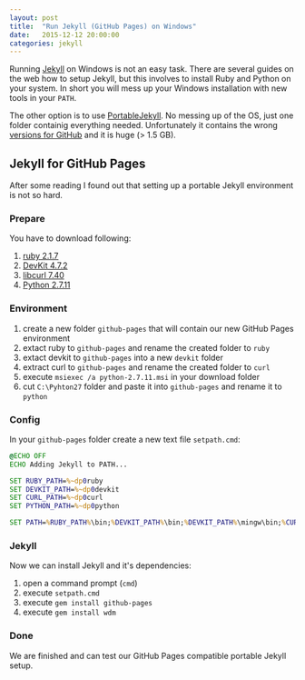 ```yaml
---
layout: post
title:  "Run Jekyll (GitHub Pages) on Windows"
date:   2015-12-12 20:00:00
categories: jekyll
---
```

Running [Jekyll](http://jekyllrb.com) on Windows is not an easy task.
There are several guides on the web how to setup Jekyll, but this involves to install Ruby and Python on your system.
In short you will mess up your Windows installation with new tools in your `PATH`.

The other option is to use [PortableJekyll](https://github.com/madhur/PortableJekyll).
No messing up of the OS, just one folder containig everything needed.
Unfortunately it contains the wrong [versions for GitHub](https://pages.github.com/versions/) and it is huge (> 1.5 GB).

## Jekyll for GitHub Pages
After some reading I found out that setting up a portable Jekyll environment is not so hard.

### Prepare

You have to download following:

1. [ruby 2.1.7](http://dl.bintray.com/oneclick/rubyinstaller/ruby-2.1.7-i386-mingw32.7z) 
2. [DevKit 4.7.2](http://dl.bintray.com/oneclick/rubyinstaller/DevKit-mingw64-32-4.7.2-20130224-1151-sfx.exe)
3. [libcurl 7.40](http://curl.haxx.se/gknw.net/7.40.0/dist-w32/renamed-curl-7.40.0-devel-mingw32.zip)
4. [Python 2.7.11](https://www.python.org/ftp/python/2.7.11/python-2.7.11.msi)

### Environment

1. create a new folder `github-pages` that will contain our new GitHub Pages environment
2. extact ruby to `github-pages` and rename the created folder to `ruby`
3. extact devkit to `github-pages` into a new `devkit` folder
4. extract curl to `github-pages` and rename the created folder to `curl`
5. execute `msiexec /a python-2.7.11.msi` in your download folder
6. cut `C:\Pyhton27` folder and paste it into `github-pages` and rename it to `python`

### Config

In your `github-pages` folder create a new text file `setpath.cmd`:

```bat
@ECHO OFF
ECHO Adding Jekyll to PATH...

SET RUBY_PATH=%~dp0ruby
SET DEVKIT_PATH=%~dp0devkit
SET CURL_PATH=%~dp0curl
SET PYTHON_PATH=%~dp0python

SET PATH=%RUBY_PATH%\bin;%DEVKIT_PATH%\bin;%DEVKIT_PATH%\mingw\bin;%CURL_PATH%\bin;%PYTHON_PATH%;%PATH%

```

### Jekyll

Now we can install Jekyll and it's dependencies:

1. open a command prompt (`cmd`)
2. execute `setpath.cmd`
3. execute `gem install github-pages`
4. execute `gem install wdm`

### Done

We are finished and can test our GitHub Pages compatible portable Jekyll setup.
